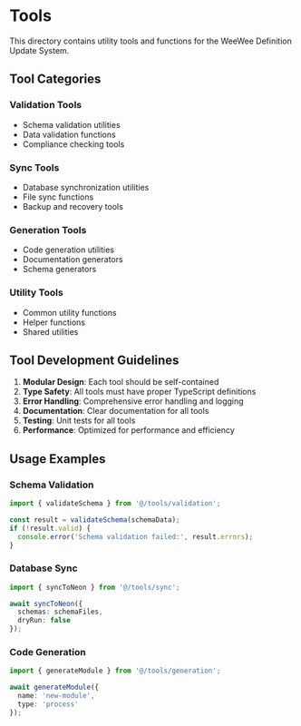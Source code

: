 # Tools

This directory contains utility tools and functions for the WeeWee Definition Update System.

## Tool Categories

### Validation Tools
- Schema validation utilities
- Data validation functions
- Compliance checking tools

### Sync Tools
- Database synchronization utilities
- File sync functions
- Backup and recovery tools

### Generation Tools
- Code generation utilities
- Documentation generators
- Schema generators

### Utility Tools
- Common utility functions
- Helper functions
- Shared utilities

## Tool Development Guidelines

1. **Modular Design**: Each tool should be self-contained
2. **Type Safety**: All tools must have proper TypeScript definitions
3. **Error Handling**: Comprehensive error handling and logging
4. **Documentation**: Clear documentation for all tools
5. **Testing**: Unit tests for all tools
6. **Performance**: Optimized for performance and efficiency

## Usage Examples

### Schema Validation
```typescript
import { validateSchema } from '@/tools/validation';

const result = validateSchema(schemaData);
if (!result.valid) {
  console.error('Schema validation failed:', result.errors);
}
```

### Database Sync
```typescript
import { syncToNeon } from '@/tools/sync';

await syncToNeon({
  schemas: schemaFiles,
  dryRun: false
});
```

### Code Generation
```typescript
import { generateModule } from '@/tools/generation';

await generateModule({
  name: 'new-module',
  type: 'process'
});
``` 